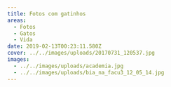 ```yaml
---
title: Fotos com gatinhos
areas:
  - Fotos
  - Gatos
  - Vida
date: 2019-02-13T00:23:11.580Z
cover: ../../images/uploads/20170731_120537.jpg
images:
  - ../../images/uploads/academia.jpg
  - ../../images/uploads/bia_na_facu3_12_05_14.jpg
---
```


